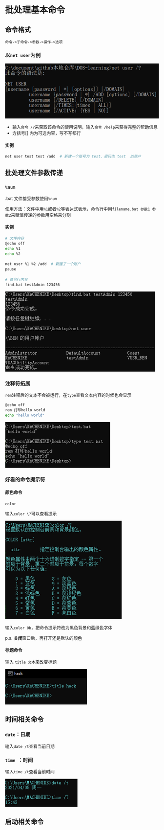 # 批处理基本命令

## 命令格式

`命令->子命令->参数->操作->选项`

### 以`net user`为例

![image-20210402143126965](doc/image-20210402143126965.png)

- 输入`命令 /?`来获取该命令的使用说明，输入`命令 /help`来获得完整的帮助信息
- 方括号[] 内为可选内容，写不写都行

#### 实例

```bash
net user test test /add  # 新建一个账号为 test、密码为 test  的账户
```

## 批处理文件参数传递

### `%num`

.bat 文件接受参数使用`%num`

使用方法：文件中用`%1`或者`%2`等表达式表示，命令行中用`filename.bat 参数1 参数2`来赋值传递的参数用空格来分割

#### 实例

```bash
# 文件内容
@echo off
echo %1
echo %2

net user %1 %2 /add  # 新建了一个账户
pause

# 命令行内容
find.bat testAdmin 123456 
```

![image-20210405123953350](doc/image-20210405123953350.png)	

### 注释符拓展

`rem`注释后的文本不会被运行，在`type`查看文本内容的时候也会显示

```bash
@echo off
rem 打印hello world
echo "hello world"
```

![image-20210405151541334](doc/image-20210405151541334.png)	

### 好看的命令提示符

#### 颜色命令



`color`

输入`color \?`可以查看提示

![image-20210405153737304](doc/image-20210405153737304.png)	

输入`color 0b`，把命令提示符改为黑色背景和蓝绿色字体

p.s. **关闭**窗口后，再打开还是默认的颜色

#### 标题命令

 输入 `title 文本`来改变标题

![image-20210405154025883](doc/image-20210405154025883.png)	

## 时间相关命令

### `date`：日期

输入`date /t`查看当前日期

### `time `：时间

输入`time /t`查看当前时间

![image-20210405154534054](doc/image-20210405154534054.png)	

## 启动相关命令

